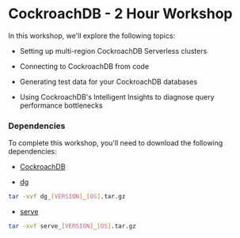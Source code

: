 # CockroachDB - 2 Hour Workshop

In this workshop, we'll explore the following topics:

* Setting up multi-region CockroachDB Serverless clusters

* Connecting to CockroachDB from code

* Generating test data for your CockroachDB databases

* Using CockroachDB's Intelligent Insights to diagnose query performance bottlenecks

### Dependencies

To complete this workshop, you'll need to download the following dependencies:

* [CockroachDB](https://www.cockroachlabs.com/docs/stable/install-cockroachdb)

* [dg](https://github.com/codingconcepts/dg/releases/latest)

``` sh
tar -xvf dg_[VERSION]_[OS].tar.gz
```

* [serve](https://github.com/codingconcepts/serve/releases/latest)

``` sh
tar -xvf serve_[VERSION]_[OS].tar.gz
```